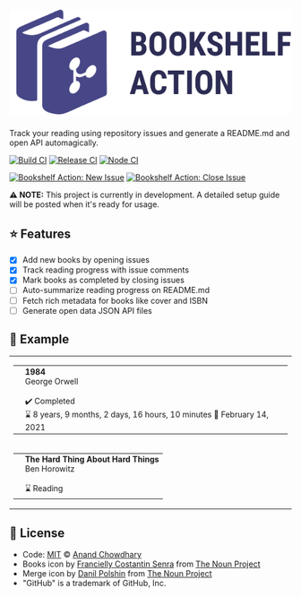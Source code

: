 # [![Books Tracker](./assets/logo.svg)](https://anandchowdhary.github.io/bookshelf-action/)

Track your reading using repository issues and generate a README.md and open API automagically.

[![Build CI](https://github.com/AnandChowdhary/bookshelf-action/workflows/Build%20CI/badge.svg)](https://github.com/AnandChowdhary/bookshelf-action/actions?query=workflow%3A%22Build+CI%22)
[![Release CI](https://github.com/AnandChowdhary/bookshelf-action/workflows/Release%20CI/badge.svg)](https://github.com/AnandChowdhary/bookshelf-action/actions?query=workflow%3A%22Release+CI%22)
[![Node CI](https://github.com/AnandChowdhary/bookshelf-action/workflows/Node%20CI/badge.svg)](https://github.com/AnandChowdhary/bookshelf-action/actions?query=workflow%3A%22Node+CI%22)

[![Bookshelf Action: New Issue](https://github.com/AnandChowdhary/bookshelf-action/workflows/Book%20Tracker:%20New%20Issue/badge.svg)](https://github.com/AnandChowdhary/bookshelf-action/actions?query=workflow%3A%22Book+Tracker%3A+New+Issue%22)
[![Bookshelf Action: Close Issue](https://github.com/AnandChowdhary/bookshelf-action/workflows/Book%20Tracker:%20Close%20Issue/badge.svg)](https://github.com/AnandChowdhary/bookshelf-action/actions?query=workflow%3A%22Book+Tracker%3A+Close+Issue%22)

**⚠️ NOTE:** This project is currently in development. A detailed setup guide will be posted when it's ready for usage.

## ⭐ Features

- [x] Add new books by opening issues
- [x] Track reading progress with issue comments
- [x] Mark books as completed by closing issues
- [ ] Auto-summarize reading progress on README.md
- [ ] Fetch rich metadata for books like cover and ISBN
- [ ] Generate open data JSON API files

## 📖 Example

<!--start:bookshelf-action-->
<table>
  <tr>
    <td>
      <table>
        <tr>
          <td>
            <img
              alt=""
              src="http://books.google.com/books/content?id=yxv1LK5gyV4C&printsec=frontcover&img=1&zoom=1&source=gbs_api"
              height="128"
            />
          </td>
          <td>
            <strong>1984</strong><br />
            George Orwell<br /><br />
            ✔️ Completed<br />
            ⌛ 8 years, 9 months, 2 days, 16 hours, 10 minutes 📅 February 14,
            2021
          </td>
        </tr>
      </table>
    </td>
  </tr>
  <tr>
    <td>
      <table>
        <tr>
          <td>
            <img
              alt=""
              src="http://books.google.com/books/content?id=620pAgAAQBAJ&printsec=frontcover&img=1&zoom=1&edge=curl&source=gbs_api"
              height="128"
            />
          </td>
          <td>
            <strong>The Hard Thing About Hard Things</strong><br />
            Ben Horowitz<br /><br />
            ⌛ Reading<br />
          </td>
        </tr>
      </table>
    </td>
  </tr>
</table>

<!--end:bookshelf-action-->

## 📄 License

- Code: [MIT](./LICENSE) © [Anand Chowdhary](https://anandchowdhary.com)
- Books icon by [Francielly Costantin Senra](https://thenounproject.com/franciellycs/) from [The Noun Project](https://thenounproject.com)
- Merge icon by [Danil Polshin](https://thenounproject.com/everydaytemplate) from [The Noun Project](https://thenounproject.com)
- "GitHub" is a trademark of GitHub, Inc.
